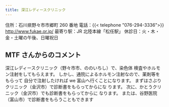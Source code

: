 ```yaml
---
title: 深江レディースクリニック
---
```

住所：石川県野々市市郷町 260 番地
電話：{{< telephone "076-294-3336">}}
<http://www.fukae.or.jp/>
最寄り駅：JR 北陸本線「松任駅」
休診日：火・木・金・土曜の午後、日曜祝日
## MTF さんからのコメント
深江レディースクリニック（野々市市、ののいちし）で、染色体 検査やホルモン注射をしてもらえます。
しかし、通院によるホルモン注射なので、薬剤等をもらって 自分で注射したければ we 富山へ行くことになります。
 まずはさぶりクリニック（金沢市）で診断書をもらってからにな ります。
次に、かとうクリニック（金沢市）でも診断書をもらってからに なります。
または、谷野医院（富山市）で診断書をもらうこともできます
